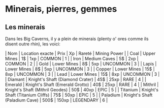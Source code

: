 # Minerais, pierres, gemmes

## Les minerais

Dans les Big Caverns, il y a plein de minerais (plenty o' ores comme ils disent outre rhin), les voici:

| Nom | Location exacte | Prix | Xp | Rareté | Mining Power |
| Coal | Upper Mines | 1$ | 1xp | COMMON | 1 |
| Iron | Medium Caves | 5$ | 2xp | COMMON | 2 |
| Gold | Lower Mines | 8$ | 5xp | UNCOMMON | 3 |
| Lapis | Lower Mines | 8$ | 5xp | UNCOMMON | 3 |
| Copper | Lower Mines | 15$ | 8xp | UNCOMMON | 3 |
| Lead | Lower Mines | 15$ | 8xp | UNCOMMON | 3 |
| Diamant | Knight's Shaft (Diamond Crater) | 45$ | 25xp | RARE | 4 |
| Emerald | Knight's Shaft (Emerald Grotto) | 40$ | 25xp | RARE | 4 |
| Mithril | Knight's Shaft (Mithril Geodes) | 50$ | 40xp | EPIC | 5 |
| Titanium | Knight's Shaft (Titanium Cliffs) | 75$ | 50xp | EPIC | 5 |
| Paladium | Knight's Shaft (Paladium Cave) | 500$ | 150xp | LEGENDARY | 6 |
